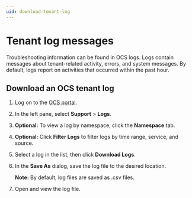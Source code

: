 ```yaml
---
uid: download-tenant-log
---
```


# Tenant log messages

Troubleshooting information can be found in OCS logs. Logs contain messages about tenant-related activity, errors, and system messages. By default, logs report on activities that occurred within the past hour.

## Download an OCS tenant log

1. Log on to the [OCS portal](https://cloud.osisoft.com).

2. In the left pane, select **Support** > **Logs**.
   
3. **Optional:** To view a log by namespace, click the **Namespace** tab.

4. **Optional:** Click **Filter Logs** to filter logs by time range, service, and source.

5. Select a log in the list, then click **Download Logs**.

6. In the **Save As** dialog, save the log file to the desired location.

   **Note:** By default, log files are saved as .csv files.

7. Open and view the log file.

